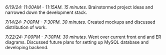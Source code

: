 *6/19/24: 11:00AM - 11:15AM. 15 minutes.* Brainstormed project ideas and narrowed down the development stack. 

*7/14/24: 7:00PM - 7:30PM. 30 minutes.* Created mockups and discussed distribution of work. 

*7/22/24: 7:00PM - 7:30PM. 30 minutes.* Went over current front end and ER diagrams. Discussed future plans for setting up MySQL database and developing backend.
